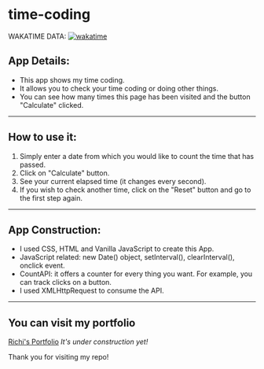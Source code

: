# time-coding

WAKATIME DATA:
[![wakatime](https://wakatime.com/badge/github/richiProgrammer/time-coding.svg)](https://wakatime.com/badge/github/richiProgrammer/time-coding)

## App Details:

- This app shows my time coding.
- It allows you to check your time coding or doing other things.
- You can see how many times this page has been visited and the button "Calculate" clicked.

___

## How to use it:

1. Simply enter a date from which you would like to count the time that has passed.
2. Click on "Calculate" button.
3. See your current elapsed time (it changes every second).
4. If you wish to check another time, click on the "Reset" button and go to the first step again.
___

## App Construction:

- I used CSS, HTML and Vanilla JavaScript to create this App.
- JavaScript related: new Date() object, setInterval(), clearInterval(), onclick event.
- CountAPI: it offers a counter for every thing you want. For example, you can track clicks on a button.
- I used XMLHttpRequest to consume the API.
___

## You can visit my portfolio
[Richi's Portfolio](https://richiprogrammer.github.io/richi-portfolio/ "Visit my Portfolio!")
*It's under construction yet!*

Thank you for visiting my repo!
